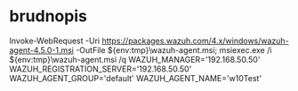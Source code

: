 # brudnopis
Invoke-WebRequest -Uri https://packages.wazuh.com/4.x/windows/wazuh-agent-4.5.0-1.msi -OutFile ${env:tmp}\wazuh-agent.msi; msiexec.exe /i ${env:tmp}\wazuh-agent.msi /q WAZUH_MANAGER='192.168.50.50' WAZUH_REGISTRATION_SERVER='192.168.50.50' WAZUH_AGENT_GROUP='default' WAZUH_AGENT_NAME='w10Test' 
